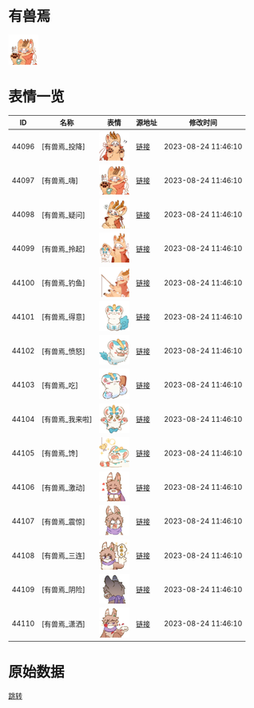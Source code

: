 # 有兽焉

<img src="./cover.png" height="60" alt="cover" />

# 表情一览

|ID|名称|表情|源地址|修改时间|
|----|----|----|----|----|
|44096|[有兽焉_投降]|<img src="./pic/044096_%5B有兽焉_投降%5D.png" height="60" alt="投降"/>|[链接](https://i0.hdslb.com/bfs/garb/ecad19e23e8b3c57f474e9fda469820c09b73951.png)|2023-08-24 11:46:10|
|44097|[有兽焉_嗨]|<img src="./pic/044097_%5B有兽焉_嗨%5D.png" height="60" alt="嗨"/>|[链接](https://i0.hdslb.com/bfs/garb/8e576a4e2a69b8f66271258415738793fc2b2594.png)|2023-08-24 11:46:10|
|44098|[有兽焉_疑问]|<img src="./pic/044098_%5B有兽焉_疑问%5D.png" height="60" alt="疑问"/>|[链接](https://i0.hdslb.com/bfs/garb/a7e830ed5545fdcb2d29f0f58301f1bcb89cb581.png)|2023-08-24 11:46:10|
|44099|[有兽焉_拎起]|<img src="./pic/044099_%5B有兽焉_拎起%5D.png" height="60" alt="拎起"/>|[链接](https://i0.hdslb.com/bfs/garb/12b143799fc30d435e6cc09f4760f0b56d214692.png)|2023-08-24 11:46:10|
|44100|[有兽焉_钓鱼]|<img src="./pic/044100_%5B有兽焉_钓鱼%5D.png" height="60" alt="钓鱼"/>|[链接](https://i0.hdslb.com/bfs/garb/9d58b8fbe5cff76fadb36362d81a1f4eba64d2cd.png)|2023-08-24 11:46:10|
|44101|[有兽焉_得意]|<img src="./pic/044101_%5B有兽焉_得意%5D.png" height="60" alt="得意"/>|[链接](https://i0.hdslb.com/bfs/garb/50a863664f791ea7153ead4616fe0da2a38cb13e.png)|2023-08-24 11:46:10|
|44102|[有兽焉_愤怒]|<img src="./pic/044102_%5B有兽焉_愤怒%5D.png" height="60" alt="愤怒"/>|[链接](https://i0.hdslb.com/bfs/garb/c94e90f51e53513337c228691f63a7923da5dd31.png)|2023-08-24 11:46:10|
|44103|[有兽焉_吃]|<img src="./pic/044103_%5B有兽焉_吃%5D.png" height="60" alt="吃"/>|[链接](https://i0.hdslb.com/bfs/garb/5ae3b7f92476a6f63b5d5655594d4fd0c734f1b2.png)|2023-08-24 11:46:10|
|44104|[有兽焉_我来啦]|<img src="./pic/044104_%5B有兽焉_我来啦%5D.png" height="60" alt="我来啦"/>|[链接](https://i0.hdslb.com/bfs/garb/18f919f67764867b25e2d81495366f52d70ccb0e.png)|2023-08-24 11:46:10|
|44105|[有兽焉_馋]|<img src="./pic/044105_%5B有兽焉_馋%5D.png" height="60" alt="馋"/>|[链接](https://i0.hdslb.com/bfs/garb/8b70824af5691927dc6448593f602dfadf2308b3.png)|2023-08-24 11:46:10|
|44106|[有兽焉_激动]|<img src="./pic/044106_%5B有兽焉_激动%5D.png" height="60" alt="激动"/>|[链接](https://i0.hdslb.com/bfs/garb/b1e77d2ae7bc77e1e4913e408074b882a9d24918.png)|2023-08-24 11:46:10|
|44107|[有兽焉_震惊]|<img src="./pic/044107_%5B有兽焉_震惊%5D.png" height="60" alt="震惊"/>|[链接](https://i0.hdslb.com/bfs/garb/7538180541e5b37592827b8e2d326febfd634814.png)|2023-08-24 11:46:10|
|44108|[有兽焉_三连]|<img src="./pic/044108_%5B有兽焉_三连%5D.png" height="60" alt="三连"/>|[链接](https://i0.hdslb.com/bfs/garb/f230749daaf6dc7373d022ddb0f39c130732ed49.png)|2023-08-24 11:46:10|
|44109|[有兽焉_阴险]|<img src="./pic/044109_%5B有兽焉_阴险%5D.png" height="60" alt="阴险"/>|[链接](https://i0.hdslb.com/bfs/garb/7c4e2fa592aa922c9b9638dbac6f9bda93dae743.png)|2023-08-24 11:46:10|
|44110|[有兽焉_潇洒]|<img src="./pic/044110_%5B有兽焉_潇洒%5D.png" height="60" alt="潇洒"/>|[链接](https://i0.hdslb.com/bfs/garb/c3da0007d4d36fa3f24e835ad630ac140d7fa196.png)|2023-08-24 11:46:10|

# 原始数据

[跳转](./raw.json)

